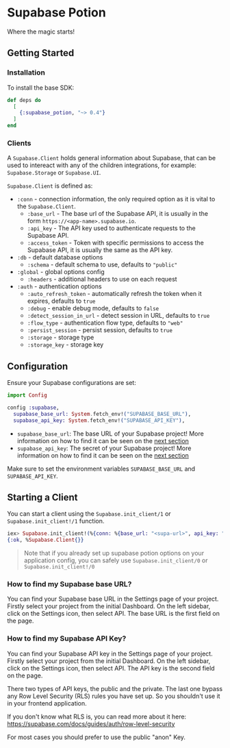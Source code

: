 # Supabase Potion

Where the magic starts!

## Getting Started

### Installation

To install the base SDK:

```elixir
def deps do
  [
    {:supabase_potion, "~> 0.4"}
  ]
end
```

### Clients

A `Supabase.Client` holds general information about Supabase, that can be used to intereact with any of the children integrations, for example: `Supabase.Storage` or `Supabase.UI`.

`Supabase.Client` is defined as:

- `:conn` - connection information, the only required option as it is vital to the `Supabase.Client`.
    - `:base_url` - The base url of the Supabase API, it is usually in the form `https://<app-name>.supabase.io`.
    - `:api_key` - The API key used to authenticate requests to the Supabase API.
    - `:access_token` - Token with specific permissions to access the Supabase API, it is usually the same as the API key.
- `:db` - default database options
    - `:schema` - default schema to use, defaults to `"public"`
- `:global` - global options config
    - `:headers` - additional headers to use on each request
- `:auth` - authentication options
    - `:auto_refresh_token` - automatically refresh the token when it expires, defaults to `true`
    - `:debug` - enable debug mode, defaults to `false`
    - `:detect_session_in_url` - detect session in URL, defaults to `true`
    - `:flow_type` - authentication flow type, defaults to `"web"`
    - `:persist_session` - persist session, defaults to `true`
    - `:storage` - storage type
    - `:storage_key` - storage key

## Configuration

Ensure your Supabase configurations are set:

```elixir
import Config

config :supabase,
  supabase_base_url: System.fetch_env!("SUPABASE_BASE_URL"),
  supabase_api_key: System.fetch_env!("SUPABASE_API_KEY"),
```

- `supabase_base_url`: The base URL of your Supabase project! More information on how to find it can be seen on the [next section](#how-to-find-my-supabase-base-url?)
- `supabase_api_key`: The secret of your Supabase project! More information on how to find it can be seen on the [next section](#how-to-find-my-supabase-api-key?)

Make sure to set the environment variables `SUPABASE_BASE_URL` and `SUPABASE_API_KEY`.

## Starting a Client

You can start a client using the `Supabase.init_client/1` or `Supabase.init_client!/1` function.

```elixir
iex> Supabase.init_client!(%{conn: %{base_url: "<supa-url>", api_key: "<supa-key>"}})
{:ok, %Supabase.Client{}}
```

> Note that if you already set up supabase potion options on your application config, you can safely use `Supabase.init_client/0` or `Supabase.init_client!/0`

### How to find my Supabase base URL?

You can find your Supabase base URL in the Settings page of your project.
Firstly select your project from the initial Dashboard.
On the left sidebar, click on the Settings icon, then select API.
The base URL is the first field on the page.

### How to find my Supabase API Key?

You can find your Supabase API key in the Settings page of your project.
Firstly select your project from the initial Dashboard.
On the left sidebar, click on the Settings icon, then select API.
The API key is the second field on the page.

There two types of API keys, the public and the private. The last one
bypass any Row Level Security (RLS) rules you have set up.
So you shouldn't use it in your frontend application.

If you don't know what RLS is, you can read more about it here:
https://supabase.com/docs/guides/auth/row-level-security

For most cases you should prefer to use the public "anon" Key.
